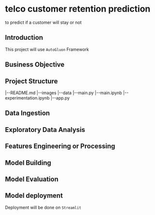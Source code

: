 # telco customer retention prediction

to predict if a customer will stay or not

## Introduction
This project will use `AutoGluon` Framework

## Business Objective
## Project Structure
|--README.md
|--images
|--data
|--main.py
|--main.ipynb
|--experimentation.ipynb
|--app.py

## Data Ingestion
## Exploratory Data Analysis
## Features Engineering or Processing 
## Model Building
## Model Evaluation
## Model deployment
Deployment will be done on `Streamlit`

